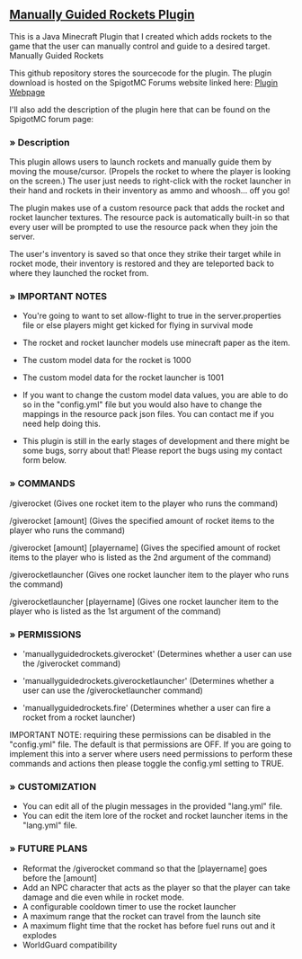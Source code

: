 ## [Manually Guided Rockets Plugin](https://www.spigotmc.org/resources/manually-guided-rockets.107215/)
This is a Java Minecraft Plugin that I created which adds rockets to the game that the user can manually control and guide to a desired target.
Manually Guided Rockets

This github repository stores the sourcecode for the plugin. The plugin download is hosted on the SpigotMC Forums website linked here: [Plugin Webpage](https://www.spigotmc.org/resources/manually-guided-rockets.107215/)

I'll also add the description of the plugin here that can be found on the SpigotMC forum page:

### » Description
This plugin allows users to launch rockets and manually guide them by moving the mouse/cursor. (Propels the rocket to where the player is looking on the screen.) The user just needs to right-click with the rocket launcher in their hand and rockets in their inventory as ammo and whoosh... off you go!

The plugin makes use of a custom resource pack that adds the rocket and rocket launcher textures. The resource pack is automatically built-in so that every user will be prompted to use the resource pack when they join the server.

The user's inventory is saved so that once they strike their target while in rocket mode, their inventory is restored and they are teleported back to where they launched the rocket from.

### » IMPORTANT NOTES
- You're going to want to set allow-flight to true in the server.properties file or else players might get kicked for flying in survival mode

- The rocket and rocket launcher models use minecraft paper as the item.
- The custom model data for the rocket is 1000
- The custom model data for the rocket launcher is 1001
- If you want to change the custom model data values, you are able to do so in the "config.yml" file but you would also have to change the mappings in the resource pack json files. You can contact me if you need help doing this.

- This plugin is still in the early stages of development and there might be some bugs, sorry about that! Please report the bugs using my contact form below.

### » COMMANDS
/giverocket
(Gives one rocket item to the player who runs the command)

/giverocket [amount]
(Gives the specified amount of rocket items to the player who runs the command)

/giverocket [amount] [playername]
(Gives the specified amount of rocket items to the player who is listed as the 2nd argument of the command)

/giverocketlauncher
(Gives one rocket launcher item to the player who runs the command)

/giverocketlauncher [playername]
(Gives one rocket launcher item to the player who is listed as the 1st argument of the command)

### » PERMISSIONS
- 'manuallyguidedrockets.giverocket'
(Determines whether a user can use the /giverocket command)

- 'manuallyguidedrockets.giverocketlauncher'
(Determines whether a user can use the /giverocketlauncher command)

- 'manuallyguidedrockets.fire'
(Determines whether a user can fire a rocket from a rocket launcher)

IMPORTANT NOTE: requiring these permissions can be disabled in the "config.yml" file. The default is that permissions are OFF. If you are going to implement this into a server where users need permissions to perform these commands and actions then please toggle the config.yml setting to TRUE.


### » CUSTOMIZATION
- You can edit all of the plugin messages in the provided "lang.yml" file.
- You can edit the item lore of the rocket and rocket launcher items in the "lang.yml" file.

### » FUTURE PLANS
- Reformat the /giverocket command so that the [playername] goes before the [amount]
- Add an NPC character that acts as the player so that the player can take damage and die even while in rocket mode.
- A configurable cooldown timer to use the rocket launcher
- A maximum range that the rocket can travel from the launch site
- A maximum flight time that the rocket has before fuel runs out and it explodes
- WorldGuard compatibility
